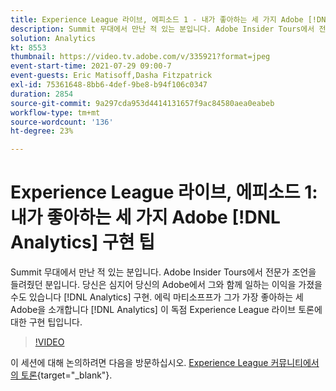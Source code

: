 ```yaml
---
title: Experience League 라이브, 에피소드 1 - 내가 좋아하는 세 가지 Adobe [!DNL Analytics] 구현 팁
description: Summit 무대에서 만난 적 있는 분입니다. Adobe Insider Tours에서 전문가 조언을 들려줬던 분입니다. 당신은 심지어 당신의 Adobe에서 그와 함께 일하는 이익을 가졌을 수도 있습니다 [!DNL Analytics] 구현. 에릭 마티소프프가 그가 가장 좋아하는 세 Adobe을 소개합니다 [!DNL Analytics] 이 독점 Experience League 라이브 토론에 대한 구현 팁입니다.
solution: Analytics
kt: 8553
thumbnail: https://video.tv.adobe.com/v/335921?format=jpeg
event-start-time: 2021-07-29 09:00-7
event-guests: Eric Matisoff,Dasha Fitzpatrick
exl-id: 75361648-8bb6-4def-9be8-b94f106c0347
duration: 2854
source-git-commit: 9a297cda953d4414131657f9ac84580aea0eabeb
workflow-type: tm+mt
source-wordcount: '136'
ht-degree: 23%

---
```


# Experience League 라이브, 에피소드 1: 내가 좋아하는 세 가지 Adobe [!DNL Analytics] 구현 팁

Summit 무대에서 만난 적 있는 분입니다. Adobe Insider Tours에서 전문가 조언을 들려줬던 분입니다. 당신은 심지어 당신의 Adobe에서 그와 함께 일하는 이익을 가졌을 수도 있습니다 [!DNL Analytics] 구현. 에릭 마티소프프가 그가 가장 좋아하는 세 Adobe을 소개합니다 [!DNL Analytics] 이 독점 Experience League 라이브 토론에 대한 구현 팁입니다.

>[!VIDEO](https://video.tv.adobe.com/v/335921/?quality=12&learn=on)

이 세션에 대해 논의하려면 다음을 방문하십시오. [Experience League 커뮤니티에서의 토론](https://experienceleaguecommunities.adobe.com/t5/adobe-analytics-discussions/questions-and-discussion-for-experience-league-live-ep-1-my/td-p/419498){target="_blank"}.
